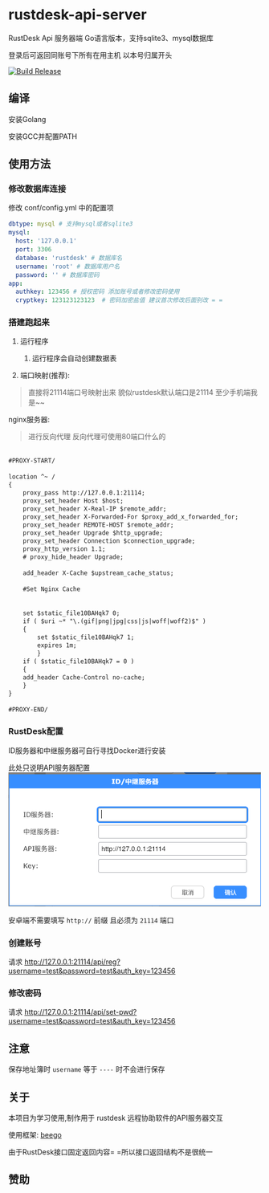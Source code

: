 # rustdesk-api-server
RustDesk Api 服务器端 Go语言版本，支持sqlite3、mysql数据库

登录后可返回同账号下所有在用主机 以本号归属开头

[![Build Release](https://github.com/xiaoyi510/rustdesk-api-server/actions/workflows/build.yml/badge.svg)](https://github.com/xiaoyi510/rustdesk-api-server/actions/workflows/build.yml)

## 编译
安装Golang 

安装GCC并配置PATH

## 使用方法


### 修改数据库连接
修改 conf/config.yml 中的配置项
```yaml
dbtype: mysql # 支持mysql或者sqlite3
mysql:
  host: '127.0.0.1'
  port: 3306 
  database: 'rustdesk' # 数据库名
  username: 'root' # 数据库用户名
  password: '' # 数据库密码
app:
  authkey: 123456 # 授权密码 添加账号或者修改密码使用
  cryptkey: 123123123123  # 密码加密盐值 建议首次修改后面别改 = =
```

### 搭建跑起来

1. 运行程序
   1. 运行程序会自动创建数据表

2. 端口映射(推荐):
> 直接将21114端口号映射出来 貌似rustdesk默认端口是21114 至少手机端我是~~


nginx服务器:
> 进行反向代理 反向代理可使用80端口什么的
```nginx

#PROXY-START/

location ^~ /
{
    proxy_pass http://127.0.0.1:21114;
    proxy_set_header Host $host;
    proxy_set_header X-Real-IP $remote_addr;
    proxy_set_header X-Forwarded-For $proxy_add_x_forwarded_for;
    proxy_set_header REMOTE-HOST $remote_addr;
    proxy_set_header Upgrade $http_upgrade;
    proxy_set_header Connection $connection_upgrade;
    proxy_http_version 1.1;
    # proxy_hide_header Upgrade;

    add_header X-Cache $upstream_cache_status;

    #Set Nginx Cache
    
    
    set $static_file10BAHqk7 0;
    if ( $uri ~* "\.(gif|png|jpg|css|js|woff|woff2)$" )
    {
    	set $static_file10BAHqk7 1;
    	expires 1m;
        }
    if ( $static_file10BAHqk7 = 0 )
    {
    add_header Cache-Control no-cache;
    }
}

#PROXY-END/
```

### RustDesk配置
ID服务器和中继服务器可自行寻找Docker进行安装

此处只说明API服务器配置
![img.png](img.png)

安卓端不需要填写 `http://` 前缀 且必须为 `21114` 端口



### 创建账号
请求
http://127.0.0.1:21114/api/reg?username=test&password=test&auth_key=123456

### 修改密码
请求
http://127.0.0.1:21114/api/set-pwd?username=test&password=test&auth_key=123456


## 注意
保存地址簿时 `username` 等于 `----` 时不会进行保存


## 关于
本项目为学习使用,制作用于 rustdesk 远程协助软件的API服务器交互

使用框架:
[beego](https://github.com/beego/beego)

由于RustDesk接口固定返回内容= =所以接口返回结构不是很统一

## 赞助

